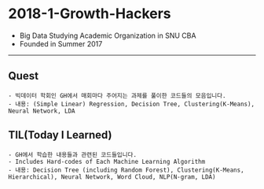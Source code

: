 # 2018-1-Growth-Hackers
 - Big Data Studying Academic Organization in SNU CBA
 - Founded in Summer 2017

---

## Quest
    - 빅데이터 학회인 GH에서 매회마다 주어지는 과제를 풀이한 코드들의 모음입니다.
    - 내용: (Simple Linear) Regression, Decision Tree, Clustering(K-Means), Neural Network, LDA

## TIL(Today I Learned)
    - GH에서 학습한 내용들과 관련된 코드들입니다.
    - Includes Hard-codes of Each Machine Learning Algorithm
    - 내용: Decision Tree (including Random Forest), Clustering(K-Means, Hierarchical), Neural Network, Word Cloud, NLP(N-gram, LDA)
